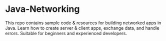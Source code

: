 # Java-Networking
This repo contains sample code &amp; resources for building networked apps in Java. Learn how to create server &amp; client apps, exchange data, and handle errors. Suitable for beginners and experienced developers.
